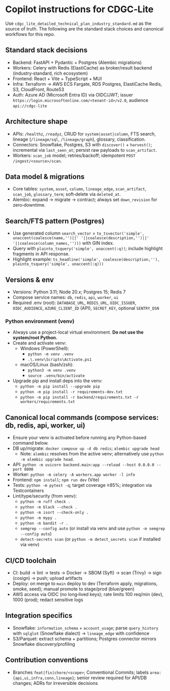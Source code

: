 # Copilot instructions for CDGC‑Lite

Use `cdgc_lite_detailed_technical_plan_industry_standard.md` as the source of truth. The following are the standard stack choices and canonical workflows for this repo.

## Standard stack decisions
- Backend: FastAPI + Pydantic + Postgres (Alembic migrations)
- Workers: Celery with Redis (ElastiCache) as broker/result backend (industry‑standard, rich ecosystem)
- Frontend: React + Vite + TypeScript + MUI
- Infra: Terraform → AWS ECS Fargate, RDS Postgres, ElastiCache Redis, S3, CloudFront, Route53
- Auth: Azure AD (Microsoft Entra ID) via OIDC/JWT; issuer `https://login.microsoftonline.com/<tenant-id>/v2.0`, audience `api://cdgc-lite`

## Architecture shape
- APIs: `/healthz`, `/readyz`, CRUD for `system|asset|column`, FTS search, lineage (`/lineage/sql`, `/lineage/graph`), glossary, classification.
- Connectors: Snowflake, Postgres, S3 with `discover()` + `harvest()`; incremental via `last_seen_at`; persist raw payloads to `scan_artifact`.
- Workers: `scan_job` model; retries/backoff; idempotent `POST /ingest/<source>/scan`.

## Data model & migrations
- Core tables: `system`, `asset`, `column`, `lineage_edge`, `scan_artifact`, `scan_job`, `glossary_term`; soft‑delete via `deleted_at`.
- Alembic: expand → migrate → contract; always set `down_revision` for zero‑downtime.

## Search/FTS pattern (Postgres)
- Use generated column `search_vector` = `to_tsvector('simple', unaccent(coalesce(name,'')||' '||coalesce(description,'')||' '||coalesce(column_names,'')))` with GIN index.
- Query with `plainto_tsquery('simple', unaccent(:q))`; include highlight fragments in API response.
 - Highlight example: `ts_headline('simple', coalesce(description,''), plainto_tsquery('simple', unaccent(:q)))`

## Versions & env
- Versions: Python 3.11; Node 20.x; Postgres 15; Redis 7
- Compose service names: `db`, `redis`, `api`, `worker`, `ui`
- Required .env (root): `DATABASE_URL`, `REDIS_URL`, `OIDC_ISSUER`, `OIDC_AUDIENCE`, `AZURE_CLIENT_ID` (API), `SECRET_KEY`, optional `SENTRY_DSN`

### Python environment (venv)
- Always use a project-local virtual environment. **Do not use the system/root Python.**
- Create and activate venv:
	- Windows (PowerShell):
		- `python -m venv .venv`
		- `.\.venv\Scripts\Activate.ps1`
	- macOS/Linux (bash/zsh):
		- `python3 -m venv .venv`
		- `source .venv/bin/activate`
- Upgrade pip and install deps into the venv:
	- `python -m pip install --upgrade pip`
	- `python -m pip install -r requirements-dev.txt`
	- `python -m pip install -r backend/requirements.txt -r workers/requirements.txt`

## Canonical local commands (compose services: db, redis, api, worker, ui)
- Ensure your venv is activated before running any Python-based command below.
- DB up/migrate: `docker compose up -d db redis`; `alembic upgrade head`
	- Note: `alembic` resolves from the active venv; alternatively use `python -m alembic upgrade head`.
- API: `python -m uvicorn backend.main:app --reload --host 0.0.0.0 --port 8000`
- Worker: `python -m celery -A workers.app worker -l info`
- Frontend: `npm install`; `npm run dev` (Vite)
- Tests: `python -m pytest -q`; target coverage ≥85%; integration via Testcontainers
- Lint/type/security (from venv):
	- `python -m ruff check .`
	- `python -m black --check .`
	- `python -m isort --check-only .`
	- `python -m mypy .`
	- `python -m bandit -r .`
	- `semgrep --config auto` (or install via venv and use `python -m semgrep --config auto`)
	- `detect-secrets scan` (or `python -m detect_secrets scan` if installed via venv)

## CI/CD toolchain
- CI: build → lint → tests → Docker → SBOM (Syft) → scan (Trivy) → sign (cosign) → push; upload artifacts
- Deploy: on merge to `main` deploy to dev (Terraform apply, migrations, smoke, seed); manual promote to stage/prod (blue/green)
- AWS access via OIDC (no long‑lived keys); rate limits 100 req/min (dev), 1000 (prod); redact sensitive logs

## Integration specifics
- Snowflake: `information_schema` + `account_usage`; parse `query_history` with `sqlglot` (Snowflake dialect) → `lineage_edge` with confidence
- S3/Parquet: extract schema + partitions; Postgres connector mirrors Snowflake discovery/profiling

## Contribution conventions
- Branches `feat|fix|chore/<scope>`; Conventional Commits; labels `area:{api,ui,infra,conn,lineage}`; senior review required for API/DB changes; ADRs for irreversible decisions
